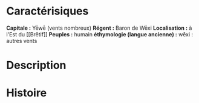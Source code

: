 # Caractérisiques
**Capitale :** Yēwē (vents nombreux)
**Régent :** Baron de Wēxi
**Localisation :** à l'Est du [[Brētif]]
**Peuples :** humain
**éthymologie  (langue ancienne) :** wēxi : autres vents
# Description
# Histoire
